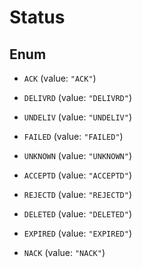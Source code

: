 
# Status

## Enum


* `ACK` (value: `"ACK"`)

* `DELIVRD` (value: `"DELIVRD"`)

* `UNDELIV` (value: `"UNDELIV"`)

* `FAILED` (value: `"FAILED"`)

* `UNKNOWN` (value: `"UNKNOWN"`)

* `ACCEPTD` (value: `"ACCEPTD"`)

* `REJECTD` (value: `"REJECTD"`)

* `DELETED` (value: `"DELETED"`)

* `EXPIRED` (value: `"EXPIRED"`)

* `NACK` (value: `"NACK"`)



